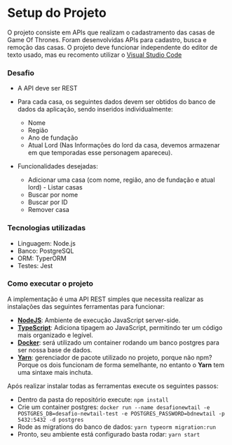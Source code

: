
# Setup do Projeto

O projeto consiste em APIs que realizam o cadastramento das casas de Game Of Thrones. 
Foram desenvolvidas APIs para cadastro, busca e remoção das casas.
O projeto deve funcionar independente do editor de texto usado, mas eu recomento utilizar o  [Visual Studio Code](https://code.visualstudio.com/download)

### Desafio

- A API deve ser REST
- Para cada casa, os seguintes dados devem ser obtidos do banco de dados da aplicação, sendo inseridos individualmente:
    - Nome
    - Região
    - Ano de fundação
    - Atual Lord (Nas Informações do lord da casa, devemos armazenar em que temporadas esse personagem apareceu).

- Funcionalidades desejadas:
    - Adicionar uma casa (com nome, região, ano de fundação e atual lord) - Listar casas
    - Buscar por nome
    - Buscar por ID
    - Remover casa

### Tecnologias utilizadas

- Linguagem: Node.js
- Banco: PostgreSQL
- ORM: TyperORM
- Testes: Jest

### Como executar o projeto
A implementação é uma API REST simples que necessita realizar as instalações das seguintes ferramentas para funcionar:
 - [**NodeJS**](https://nodejs.org/en/download/): Ambiente de execução JavaScript server-side.
 - [**TypeScript**](https://www.typescriptlang.org/download): Adiciona tipagem ao JavaScript, permitindo ter um código mais organizado e legível.
 - [**Docker**](https://docs.docker.com/engine/install/ubuntu/): será utilizado um container rodando um banco postgres para ser nossa base de dados.
 - [**Yarn**](https://classic.yarnpkg.com/lang/en/docs/install/#mac-stable): gerenciador de pacote utilizado no projeto, porque não npm? Porque os dois funcionam de forma semelhante, no entanto o **Yarn** tem uma sintaxe mais inchuta.
 
Após realizar instalar todas as ferramentas execute os seguintes passos:   
 - Dentro da pasta do repositório execute: ```npm install```
 - Crie um container postgres: ```docker run --name desafionewtail -e POSTGRES_DB=desafio-newtail-test -e POSTGRES_PASSWORD=bdnewtail -p 5432:5432 -d postgres```
 - Rode as migrations do banco de dados:  ```yarn typeorm migration:run```
 - Pronto, seu ambiente está configurado basta rodar: ```yarn start```
  